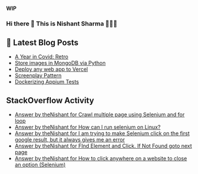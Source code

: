 #### WIP
### Hi there 👋  This is Nishant Sharma 🧑🏼‍🎤

## 📕 Latest Blog Posts
<!-- BLOG-POST-LIST:START -->
- [A Year in Covid: Retro](https://thenishant3.medium.com/a-year-in-covid-retro-632bf6cdf1c7?source=rss-97b0bdcd7e66------2)
- [Store images in MongoDB via Python](https://dev.to/thenishant/store-images-in-mongodb-via-python-2g73)
- [Deploy any web app to Vercel](https://dev.to/thenishant/deploy-any-web-app-to-vercel-1ka8)
- [Screenplay Pattern](https://medium.com/testvagrant/screenplay-pattern-3490c7f0c23c?source=rss-97b0bdcd7e66------2)
- [Dockerizing Appium Tests](https://medium.com/testvagrant/dockerizing-appium-tests-c9696809afec?source=rss-97b0bdcd7e66------2)
<!-- BLOG-POST-LIST:END -->


## StackOverflow Activity
<!-- STACKOVERFLOW:START -->
- [Answer by theNishant for Crawl multiple page using Selenium and for loop](https://stackoverflow.com/questions/68388081/crawl-multiple-page-using-selenium-and-for-loop/68388893#68388893)
- [Answer by theNishant for How can I run selenium on Linux?](https://stackoverflow.com/questions/68283578/how-can-i-run-selenium-on-linux/68283750#68283750)
- [Answer by theNishant for I am trying to make Selenium click on the first google result, but it always gives me an error](https://stackoverflow.com/questions/68252981/i-am-trying-to-make-selenium-click-on-the-first-google-result-but-it-always-giv/68253116#68253116)
- [Answer by theNishant for FInd Element and Click. If Not Found goto next page](https://stackoverflow.com/questions/68194506/find-element-and-click-if-not-found-goto-next-page/68194588#68194588)
- [Answer by theNishant for How to click anywhere on a website to close an option (Selenium)](https://stackoverflow.com/questions/68178259/how-to-click-anywhere-on-a-website-to-close-an-option-selenium/68178540#68178540)
<!-- STACKOVERFLOW:END -->
